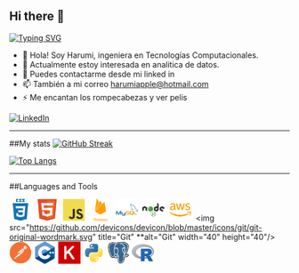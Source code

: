 ## Hi there 👋

[![Typing SVG](https://readme-typing-svg.demolab.com/?lines=Hola!+Soy+Harumi+Manzano)](https://git.io/typing-svg)

- 🔭 Hola! Soy Harumi, ingeniera en Tecnologías Computacionales. 
- 🌱 Actualmente estoy interesada en analitica de datos.
- 💬 Puedes contactarme desde mi linked in
- 📫 También a mi correo harumiapple@hotmail.com
- ⚡ Me encantan los rompecabezas y ver pelis 

[![LinkedIn](https://img.shields.io/badge/LinkedIn-%230077B5.svg?logo=linkedin&logoColor=white)](pp.asana.com/0/1207687530555060/1207687530555075)

---

##My stats 
[![GitHub Streak](http://github-readme-streak-stats.herokuapp.com?user=HarumiManz&theme=dark&background=000000)](https://git.io/streak-stats)

[![Top Langs](https://github-readme-stats.vercel.app/api/top-langs/?username=HarumiManz&layout=compact&theme=vision-friendly-dark)](https://github.com/anuraghazra/github-readme-stats)

---

##Languages and Tools

  <img src="https://github.com/devicons/devicon/blob/master/icons/css3/css3-plain-wordmark.svg"  title="CSS3" alt="CSS" width="40" height="40"/>&nbsp;
  <img src="https://github.com/devicons/devicon/blob/master/icons/html5/html5-original.svg" title="HTML5" alt="HTML" width="40" height="40"/>&nbsp;
  <img src="https://github.com/devicons/devicon/blob/master/icons/javascript/javascript-original.svg" title="JavaScript" alt="JavaScript" width="40" height="40"/>&nbsp;
  <img src="https://github.com/devicons/devicon/blob/master/icons/firebase/firebase-plain-wordmark.svg" title="Firebase" alt="Firebase" width="40" height="40"/>&nbsp;
  <img src="https://github.com/devicons/devicon/blob/master/icons/mysql/mysql-original-wordmark.svg" title="MySQL"  alt="MySQL" width="40" height="40"/>&nbsp;
  <img src="https://github.com/devicons/devicon/blob/master/icons/nodejs/nodejs-original-wordmark.svg" title="NodeJS" alt="NodeJS" width="40" height="40"/>&nbsp;
  <img src="https://github.com/devicons/devicon/blob/master/icons/amazonwebservices/amazonwebservices-plain-wordmark.svg" title="AWS" alt="AWS" width="40" height="40"/>&nbsp;
  <img src="https://github.com/devicons/devicon/blob/master/icons/git/git-original-wordmark.svg" title="Git" **alt="Git" width="40" height="40"/>
  <img src="https://raw.githubusercontent.com/devicons/devicon/master/icons/postman/postman-original.svg" title="Postman" alt="Postman" width="40" height="40"/>
  <img src="https://raw.githubusercontent.com/devicons/devicon/master/icons/cplusplus/cplusplus-original.svg" title="C++" alt="C++" width="40" height="40"/>
  <img src="https://raw.githubusercontent.com/devicons/devicon/master/icons/keras/keras-original.svg" title="Keras" alt="Keras" width="40" height="40"/>
  <img src="https://raw.githubusercontent.com/devicons/devicon/master/icons/python/python-original.svg" title="Python" alt="Python" width="40" height="40"/>
  <img src="https://raw.githubusercontent.com/devicons/devicon/master/icons/postgresql/postgresql-original.svg" title="PostgreSQL" alt="PostgreSQL" width="40" height="40"/>
  <img src="https://raw.githubusercontent.com/devicons/devicon/master/icons/r/r-original.svg" title="R" alt="R" width="40" height="40"/>
